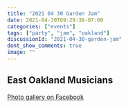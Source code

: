 ```yaml
---
title: "2021 04 30 Garden Jam"
date: 2021-04-30T09:29:38-07:00
categories: ["events"]
tags: ["party", "jam", "oakland"]
discussionId: "2021-04-30-garden-jam"
dont_show_comments: true
image: ""
---
```


## East Oakland Musicians

[Photo gallery on Facebook](https://www.facebook.com/humansinthewild/posts/800515254204712)